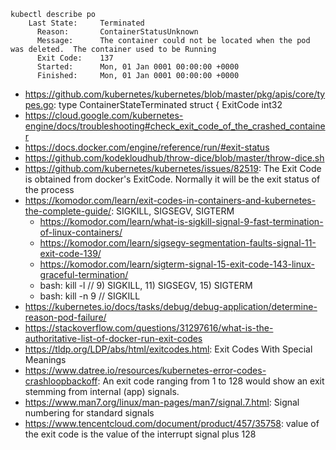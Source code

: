 ```
kubectl describe po
    Last State:     Terminated
      Reason:       ContainerStatusUnknown
      Message:      The container could not be located when the pod was deleted.  The container used to be Running
      Exit Code:    137
      Started:      Mon, 01 Jan 0001 00:00:00 +0000
      Finished:     Mon, 01 Jan 0001 00:00:00 +0000
```

- https://github.com/kubernetes/kubernetes/blob/master/pkg/apis/core/types.go: type ContainerStateTerminated struct {	ExitCode int32
- https://cloud.google.com/kubernetes-engine/docs/troubleshooting#check_exit_code_of_the_crashed_container
- https://docs.docker.com/engine/reference/run/#exit-status
- https://github.com/kodekloudhub/throw-dice/blob/master/throw-dice.sh
- https://github.com/kubernetes/kubernetes/issues/82519: The Exit Code is obtained from docker's ExitCode. Normally it will be the exit status of the process
- https://komodor.com/learn/exit-codes-in-containers-and-kubernetes-the-complete-guide/: SIGKILL, SIGSEGV, SIGTERM
  - https://komodor.com/learn/what-is-sigkill-signal-9-fast-termination-of-linux-containers/
  - https://komodor.com/learn/sigsegv-segmentation-faults-signal-11-exit-code-139/
  - https://komodor.com/learn/sigterm-signal-15-exit-code-143-linux-graceful-termination/
  - bash: kill -l // 9) SIGKILL, 11) SIGSEGV, 15) SIGTERM
  - bash: kill -n 9 <pid> // SIGKILL
- https://kubernetes.io/docs/tasks/debug/debug-application/determine-reason-pod-failure/
- https://stackoverflow.com/questions/31297616/what-is-the-authoritative-list-of-docker-run-exit-codes
- https://tldp.org/LDP/abs/html/exitcodes.html: Exit Codes With Special Meanings
- https://www.datree.io/resources/kubernetes-error-codes-crashloopbackoff: An exit code ranging from 1 to 128 would show an exit stemming from internal (app) signals.
- https://www.man7.org/linux/man-pages/man7/signal.7.html: Signal numbering for standard signals
- https://www.tencentcloud.com/document/product/457/35758: value of the exit code is the value of the interrupt signal plus 128

